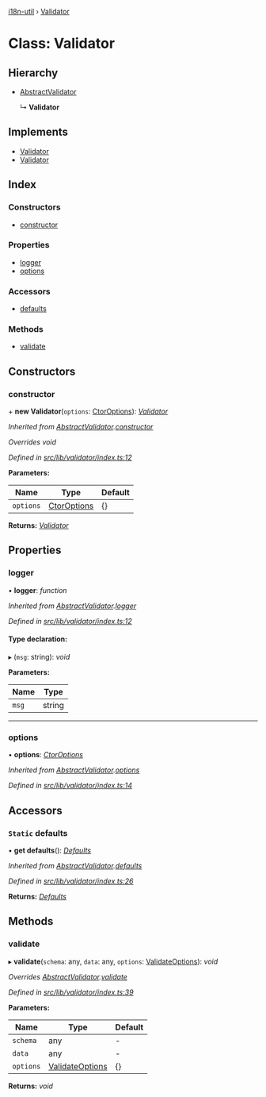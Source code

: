 [i18n-util](../README.md) › [Validator](validator.md)

# Class: Validator

## Hierarchy

* [AbstractValidator](abstractvalidator.md)

  ↳ **Validator**

## Implements

* [Validator](../README.md#abstract-validator)
* [Validator](../README.md#abstract-validator)

## Index

### Constructors

* [constructor](validator.md#constructor)

### Properties

* [logger](validator.md#logger)
* [options](validator.md#options)

### Accessors

* [defaults](validator.md#static-defaults)

### Methods

* [validate](validator.md#validate)

## Constructors

###  constructor

\+ **new Validator**(`options`: [CtorOptions](../README.md#ctoroptions)): *[Validator](validator.md)*

*Inherited from [AbstractValidator](abstractvalidator.md).[constructor](abstractvalidator.md#constructor)*

*Overrides void*

*Defined in [src/lib/validator/index.ts:12](https://github.com/JuroOravec/i18n-util/blob/c9cd5a0/src/lib/validator/index.ts#L12)*

**Parameters:**

Name | Type | Default |
------ | ------ | ------ |
`options` | [CtorOptions](../README.md#ctoroptions) | {} |

**Returns:** *[Validator](validator.md)*

## Properties

###  logger

• **logger**: *function*

*Inherited from [AbstractValidator](abstractvalidator.md).[logger](abstractvalidator.md#logger)*

*Defined in [src/lib/validator/index.ts:12](https://github.com/JuroOravec/i18n-util/blob/c9cd5a0/src/lib/validator/index.ts#L12)*

#### Type declaration:

▸ (`msg`: string): *void*

**Parameters:**

Name | Type |
------ | ------ |
`msg` | string |

___

###  options

• **options**: *[CtorOptions](../README.md#ctoroptions)*

*Inherited from [AbstractValidator](abstractvalidator.md).[options](abstractvalidator.md#options)*

*Defined in [src/lib/validator/index.ts:14](https://github.com/JuroOravec/i18n-util/blob/c9cd5a0/src/lib/validator/index.ts#L14)*

## Accessors

### `Static` defaults

• **get defaults**(): *[Defaults](../interfaces/defaults.md)*

*Inherited from [AbstractValidator](abstractvalidator.md).[defaults](abstractvalidator.md#static-defaults)*

*Defined in [src/lib/validator/index.ts:26](https://github.com/JuroOravec/i18n-util/blob/c9cd5a0/src/lib/validator/index.ts#L26)*

**Returns:** *[Defaults](../interfaces/defaults.md)*

## Methods

###  validate

▸ **validate**(`schema`: any, `data`: any, `options`: [ValidateOptions](../README.md#validateoptions)): *void*

*Overrides [AbstractValidator](abstractvalidator.md).[validate](abstractvalidator.md#validate)*

*Defined in [src/lib/validator/index.ts:39](https://github.com/JuroOravec/i18n-util/blob/c9cd5a0/src/lib/validator/index.ts#L39)*

**Parameters:**

Name | Type | Default |
------ | ------ | ------ |
`schema` | any | - |
`data` | any | - |
`options` | [ValidateOptions](../README.md#validateoptions) | {} |

**Returns:** *void*
